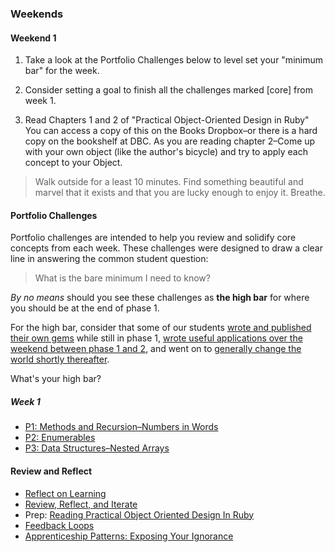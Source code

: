 ### Weekends

#### Weekend 1

1. Take a look at the Portfolio Challenges below to level set your "minimum bar" for the week.

2. Consider setting a goal to finish all the challenges marked [core] from week 1.

3. Read Chapters 1 and 2 of "Practical Object-Oriented Design in Ruby"
You can access a copy of this on the Books Dropbox–or there is a hard copy on the bookshelf at DBC.  As you are reading chapter 2–Come up with your own object (like the author's bicycle) and try to apply each concept to your Object.

> Walk outside for a least 10 minutes. Find something beautiful and marvel that it exists and that you are lucky enough to enjoy it.  Breathe.

#### Portfolio Challenges

Portfolio challenges are intended to help you review and solidify core concepts from each week.  These challenges were designed to draw a clear line in answering the common student question:

> What is the bare minimum I need to know?

*By no means* should you see these challenges as **the high bar** for where you should be at the end of phase 1.

For the high bar, consider that some of our students [wrote and published their own gems](https://github.com/sandbochs/local_message) while still in phase 1, [wrote useful applications over the weekend between phase 1 and 2](http://www.codequizzes.com/), and went on to [generally change the world shortly thereafter](http://Devbootcamp/2013/08/19/how-dbcers-are-turning-your-browser-into-a-snake-playing-gosling-loving-wonderwolrd/).

What's your high bar?

##### Week 1

- [P1: Methods and Recursion–Numbers in Words](http://socrates.sea-lions-2014.com/challenges/401)
- [P2: Enumerables](http://socrates.sea-lions-2014.com/challenges/402)
- [P3: Data Structures–Nested Arrays](http://socrates.sea-lions-2014.com/challenges/403)

#### Review and Reflect

- [Reflect on Learning](https://github.com/sea-lions-2014/review-reflect-on-learning-challenge)
- [Review, Reflect, and Iterate](https://github.com/sea-lions-2014/review-reflect-and-iterate-challenge)
- Prep: [Reading Practical Object Oriented Design In Ruby](https://github.com/sea-lions-2014/prep-reading-practical-object-oriented-design-in-ruby-challenge)
- [Feedback Loops](https://github.com/sea-lions-2014/feedback-loops-challenge)
- [Apprenticeship Patterns: Exposing Your Ignorance](https://github.com/sea-lions-2014/apprenticeship-patterns-exposing-your-ignorance-challenge)

<!---

##### Week 2

- [P4: OO Basics : Student](http://socrates.sea-lions-2014.com/challenges/404)
- [P5: OO Inheritance](http://socrates.sea-lions-2014.com/challenges/406)
- [P6: OO Terminology](http://socrates.sea-lions-2014.com/challenges/407)
- [P7: OO and CSV - Bernie's Bistro](http://socrates.sea-lions-2014.com/challenges/408)

##### Week 3

- [P8: Database Schema : Poll](http://socrates.sea-lions-2014.com/challenges/409)
- [P9: SQLite - Congress DB from CSV with Ruby](http://socrates.sea-lions-2014.com/challenges/410)
- [P10: Active Record - Address DB](http://socrates.sea-lions-2014.com/challenges/411)

-->